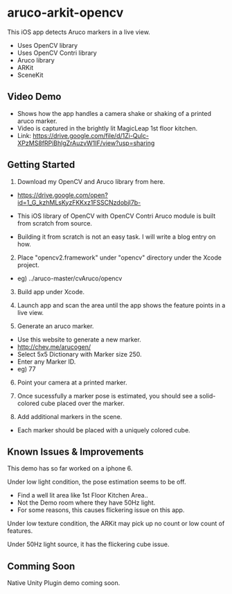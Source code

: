 # aruco-arkit-opencv
This iOS app detects Aruco markers in a live view.  
- Uses OpenCV library
- Uses OpenCV Contri library
- Aruco library
- ARKit 
- SceneKit 

## Video Demo
- Shows how the app handles a camera shake or shaking of a printed aruco marker. 
- Video is captured in the brightly lit MagicLeap 1st floor kitchen.
- Link: https://drive.google.com/file/d/1Zi-Qulc-XPzMS8fRPiBhlgZrAuzvW1IF/view?usp=sharing


## Getting Started

1. Download my OpenCV and Aruco library from here.
- https://drive.google.com/open?id=1_G_kzhMLsKyzFKKxz1FSSCNzdobjI7b-

- This iOS library of OpenCV with OpenCV Contri Aruco module is built from scratch from source.
- Building it from scratch is not an easy task.  I will write a blog entry on how.

2. Place "opencv2.framework" under "opencv" directory under the Xcode project.
- eg) ../aruco-master/cvAruco/opencv

3. Build app under Xcode.

4. Launch app and scan the area until the app shows the feature points in a live view.

5. Generate an aruco marker.
- Use this website to generate a new marker.  
- http://chev.me/arucogen/
- Select 5x5 Dictionary with Marker size 250.
- Enter any Marker ID.  
- eg) 77

6. Point your camera at a printed marker.

7. Once sucessfully a marker pose is estimated, you should see a solid-colored cube placed over the marker. 

8. Add additional markers in the scene.  
- Each marker should be placed with a uniquely colored cube.


## Known Issues & Improvements

This demo has so far worked on a iphone 6.  

Under low light condition, the pose estimation seems to be off. 
- Find a well lit area like 1st Floor Kitchen Area.. 
- Not the Demo room where they have 50Hz light.  
- For some reasons, this causes flickering issue on this app.

Under low texture condition, the ARKit may pick up no count or low count of features.

Under 50Hz light source, it has the flickering cube issue.


## Comming Soon

Native Unity Plugin demo coming soon.


